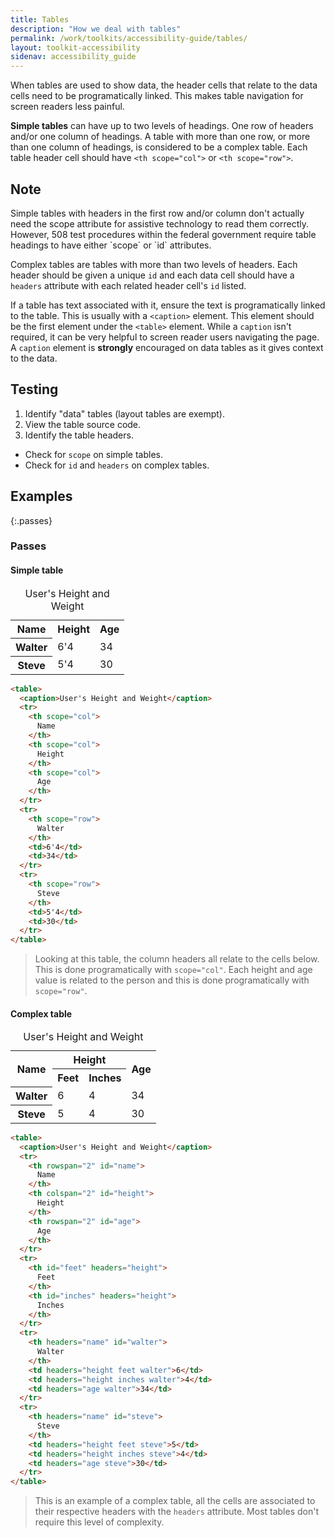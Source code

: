 ```yaml
---
title: Tables
description: "How we deal with tables"
permalink: /work/toolkits/accessibility-guide/tables/
layout: toolkit-accessibility
sidenav: accessibility_guide
---
```


When tables are used to show data, the header cells that relate to the data cells need to be programatically linked. This makes table navigation for screen readers less painful.

**Simple tables** can have up to two levels of headings. One row of headers and/or one column of headings. A table with more than one row, or more than one column of headings, is considered to be a complex table. Each table header cell should have `<th scope="col">` or `<th scope="row">`.

<div class="callout--alt" markdown='1'>
<h2 class='h3'>Note</h2>
Simple tables with headers in the first row and/or column don't actually need the scope attribute for assistive technology to read them correctly. However, 508 test procedures within the federal government require table headings to have either `scope` or `id` attributes.
</div>

Complex tables are tables with more than two levels of headers. Each header should be given a unique `id` and each data cell should have a `headers` attribute with each related header cell's `id` listed.

If a table has text associated with it, ensure the text is programatically linked to the table. This is usually with a `<caption>` element. This element should be the first element under the `<table>` element. While a `caption` isn't required, it can be very helpful to screen reader users navigating the page. A `caption` element is **strongly** encouraged on data tables as it gives context to the data.

## Testing

1. Identify "data" tables (layout tables are exempt).
2. View the table source code.
3. Identify the table headers.
  * Check for `scope` on simple tables.
  * Check for `id` and `headers` on complex tables.

## Examples

{:.passes}
### Passes

#### Simple table

<table class="table">
  <caption>User's Height and Weight</caption>
  <tr>
    <th scope="col">
      Name
    </th>
    <th scope="col">
      Height
    </th>
    <th scope="col">
      Age
    </th>
  </tr>
  <tr>
    <th scope="row">
      Walter
    </th>
    <td>6'4</td>
    <td>34</td>
  </tr>
  <tr>
    <th scope="row">
      Steve
    </th>
    <td>5'4</td>
    <td>30</td>
  </tr>
</table>

```html
<table>
  <caption>User's Height and Weight</caption>
  <tr>
    <th scope="col">
      Name
    </th>
    <th scope="col">
      Height
    </th>
    <th scope="col">
      Age
    </th>
  </tr>
  <tr>
    <th scope="row">
      Walter
    </th>
    <td>6'4</td>
    <td>34</td>
  </tr>
  <tr>
    <th scope="row">
      Steve
    </th>
    <td>5'4</td>
    <td>30</td>
  </tr>
</table>
```

> Looking at this table, the column headers all relate to the cells below. This is done programatically with ```scope="col"```. Each height and age value is related to the person and this is done programatically with ```scope="row"```.

#### Complex table

<table class="table">
  <caption>User's Height and Weight</caption>
  <tr>
    <th rowspan="2" id="name" scope="col">
      Name
    </th>
    <th colspan="2" id="height" scope="col">
      Height
    </th>
    <th rowspan="2" id="age" scope="col">
      Age
    </th>
  </tr>
  <tr>
    <th id="feet" headers="height" scope="col">
      Feet
    </th>
    <th id="inches" headers="height" scope="col">
      Inches
    </th>
  </tr>
  <tr>
    <th headers="name" scope="row">
      Walter
    </th>
    <td headers="height feet">6</td>
    <td headers="height inches">4</td>
    <td headers="age">34</td>
  </tr>
  <tr>
    <th headers="name" scope="row">
      Steve
    </th>
    <td headers="height feet">5</td>
    <td headers="height inches">4</td>
    <td headers="age">30</td>
  </tr>
</table>

```html
<table>
  <caption>User's Height and Weight</caption>
  <tr>
    <th rowspan="2" id="name">
      Name
    </th>
    <th colspan="2" id="height">
      Height
    </th>
    <th rowspan="2" id="age">
      Age
    </th>
  </tr>
  <tr>
    <th id="feet" headers="height">
      Feet
    </th>
    <th id="inches" headers="height">
      Inches
    </th>
  </tr>
  <tr>
    <th headers="name" id="walter">
      Walter
    </th>
    <td headers="height feet walter">6</td>
    <td headers="height inches walter">4</td>
    <td headers="age walter">34</td>
  </tr>
  <tr>
    <th headers="name" id="steve">
      Steve
    </th>
    <td headers="height feet steve">5</td>
    <td headers="height inches steve">4</td>
    <td headers="age steve">30</td>
  </tr>
</table>
```

> This is an example of a complex table, all the cells are associated to their respective headers with the ```headers``` attribute. Most tables don't require this level of complexity.
